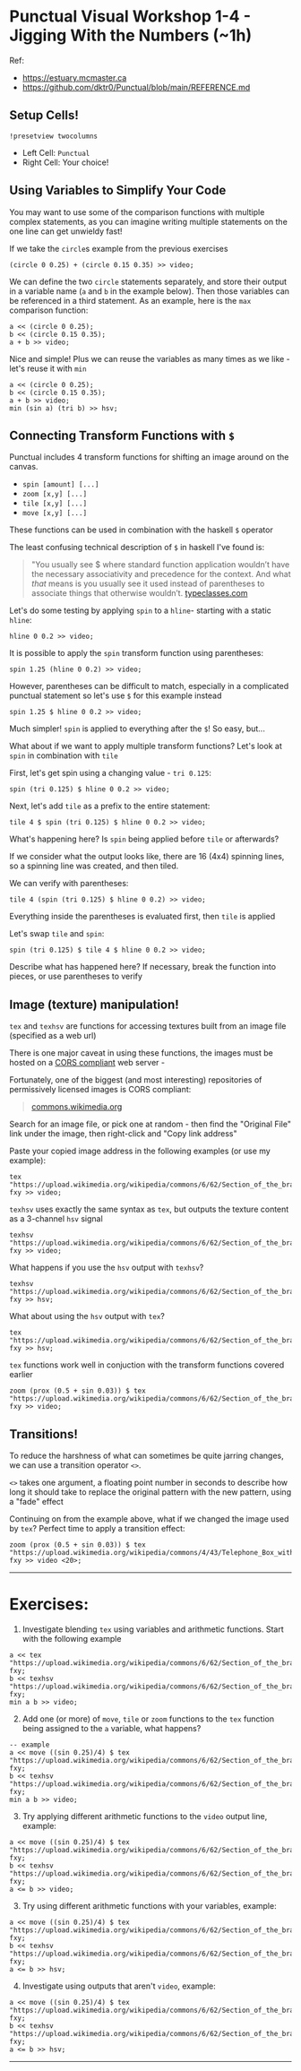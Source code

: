 # Punctual Visual Workshop 1-4 - Jigging With the Numbers (~1h)

Ref:
 - https://estuary.mcmaster.ca
 - https://github.com/dktr0/Punctual/blob/main/REFERENCE.md

## Setup Cells!

```
!presetview twocolumns
```

 - Left Cell: `Punctual`
 - Right Cell:  Your choice!

## Using Variables to Simplify Your Code

You may want to use some of the comparison functions with multiple complex statements, as you can imagine writing multiple statements on the one line can get unwieldy fast!

If we take the `circle`s example from the previous exercises

```
(circle 0 0.25) + (circle 0.15 0.35) >> video;
```

We can define the two `circle` statements separately, and store their output in a variable name (`a` and `b` in the example below). Then those variables can be referenced in a third statement. As an example, here is the `max` comparison function:

```
a << (circle 0 0.25);
b << (circle 0.15 0.35);
a + b >> video;
```
Nice and simple! Plus we can reuse the variables as many times as we like - let's reuse it with `min`
```
a << (circle 0 0.25);
b << (circle 0.15 0.35);
a + b >> video;
min (sin a) (tri b) >> hsv;
```

## Connecting Transform Functions with `$`

Punctual includes 4 transform functions for shifting an image around on the canvas. 
 - `spin [amount] [...]`
 - `zoom [x,y] [...]`
 - `tile [x,y] [...]`
 - `move [x,y] [...]`

These functions can be used in combination with the haskell `$` operator

The least confusing technical description of `$` in haskell I've found is:

> "You usually see $ where standard function application wouldn’t have the necessary associativity and precedence for the context. And what *that* means is you usually see it used instead of parentheses to associate things that otherwise wouldn’t.
> [typeclasses.com](https://typeclasses.com/featured/dollar)

Let's do some testing by applying `spin` to a `hline`- starting with a static `hline`:

```
hline 0 0.2 >> video;
```

It is possible to apply the `spin` transform function using parentheses:

```
spin 1.25 (hline 0 0.2) >> video;
```

However, parentheses can be difficult to match, especially in a complicated punctual statement so let's use `$` for this example instead

```
spin 1.25 $ hline 0 0.2 >> video;
```

Much simpler! `spin` is applied to everything after the `$`! So easy, but...

What about if we want to apply multiple transform functions? Let's look at `spin` in combination with `tile`

First, let's get spin using a changing value - `tri 0.125`:

```
spin (tri 0.125) $ hline 0 0.2 >> video;
```

Next, let's add `tile` as a prefix to the entire statement:

```
tile 4 $ spin (tri 0.125) $ hline 0 0.2 >> video;
```

What's happening here? Is `spin` being applied before `tile` or afterwards?

If we consider what the output looks like, there are 16 (4x4) spinning lines, so a spinning line was created, and then tiled.

We can verify with parentheses:

```
tile 4 (spin (tri 0.125) $ hline 0 0.2) >> video;
```

Everything inside the parentheses is evaluated first, then `tile` is applied

Let's swap `tile` and `spin`:

```
spin (tri 0.125) $ tile 4 $ hline 0 0.2 >> video;
```

Describe what has happened here? If necessary, break the function into pieces, or use parentheses to verify 


## Image (texture) manipulation!

`tex` and `texhsv` are functions for accessing textures built from an image file (specified as a web url)

There is one major caveat in using these functions, the images must be hosted on a [CORS compliant](https://developer.mozilla.org/en-US/docs/Web/HTTP/CORS) web server - 

Fortunately, one of the biggest (and most interesting) repositories of permissively licensed images is CORS compliant:

 > [commons.wikimedia.org](https://commons.wikimedia.org/wiki/Category:Images)

Search for an image file, or pick one at random - then find the "Original File" link under the image, then right-click and "Copy link address"

Paste your copied image address in the following examples (or use my example):

```
tex "https://upload.wikimedia.org/wikipedia/commons/6/62/Section_of_the_brain%2C_19th_century._Wellcome_L0000838.jpg" fxy >> video;
```

`texhsv` uses exactly the same syntax as `tex`, but outputs the texture content as a 3-channel `hsv` signal

```
texhsv "https://upload.wikimedia.org/wikipedia/commons/6/62/Section_of_the_brain%2C_19th_century._Wellcome_L0000838.jpg" fxy >> video;
```

What happens if you use the `hsv` output with `texhsv`?

```
texhsv "https://upload.wikimedia.org/wikipedia/commons/6/62/Section_of_the_brain%2C_19th_century._Wellcome_L0000838.jpg" fxy >> hsv;
```

What about using the `hsv` output with `tex`?

```
tex "https://upload.wikimedia.org/wikipedia/commons/6/62/Section_of_the_brain%2C_19th_century._Wellcome_L0000838.jpg" fxy >> hsv;
```

`tex` functions work well in conjuction with the transform functions covered earlier

```
zoom (prox (0.5 + sin 0.03)) $ tex "https://upload.wikimedia.org/wikipedia/commons/6/62/Section_of_the_brain%2C_19th_century._Wellcome_L0000838.jpg" fxy >> video;
```

## Transitions!

To reduce the harshness of what can sometimes be quite jarring changes, we can use a transition operator `<>`.

`<>` takes one argument, a floating point number in seconds to describe how long it should take to replace the original pattern with the new pattern, using a "fade" effect

Continuing on from the example above, what if we changed the image used by `tex`? Perfect time to apply a transition effect:

```
zoom (prox (0.5 + sin 0.03)) $ tex "https://upload.wikimedia.org/wikipedia/commons/4/43/Telephone_Box_with_a_View_%28geograph_2506046%29.jpg" fxy >> video <20>;
```

---

# Exercises:

1. Investigate blending `tex` using variables and arithmetic functions. Start with the following example
```
a << tex "https://upload.wikimedia.org/wikipedia/commons/6/62/Section_of_the_brain%2C_19th_century._Wellcome_L0000838.jpg" fxy;
b << texhsv "https://upload.wikimedia.org/wikipedia/commons/6/62/Section_of_the_brain%2C_19th_century._Wellcome_L0000838.jpg" fxy;
min a b >> video;
```

2. Add one (or more) of `move`, `tile` or `zoom` functions to the `tex` function being assigned to the `a` variable, what happens?
```
-- example
a << move ((sin 0.25)/4) $ tex "https://upload.wikimedia.org/wikipedia/commons/6/62/Section_of_the_brain%2C_19th_century._Wellcome_L0000838.jpg" fxy;
b << texhsv "https://upload.wikimedia.org/wikipedia/commons/6/62/Section_of_the_brain%2C_19th_century._Wellcome_L0000838.jpg" fxy;
min a b >> video;
```

3. Try applying different arithmetic functions to the `video` output line, example:
```
a << move ((sin 0.25)/4) $ tex "https://upload.wikimedia.org/wikipedia/commons/6/62/Section_of_the_brain%2C_19th_century._Wellcome_L0000838.jpg" fxy;
b << texhsv "https://upload.wikimedia.org/wikipedia/commons/6/62/Section_of_the_brain%2C_19th_century._Wellcome_L0000838.jpg" fxy;
a <= b >> video;
```

3. Try using different arithmetic functions with your variables, example:
```
a << move ((sin 0.25)/4) $ tex "https://upload.wikimedia.org/wikipedia/commons/6/62/Section_of_the_brain%2C_19th_century._Wellcome_L0000838.jpg" fxy;
b << texhsv "https://upload.wikimedia.org/wikipedia/commons/6/62/Section_of_the_brain%2C_19th_century._Wellcome_L0000838.jpg" fxy;
a <= b >> hsv;
```

4. Investigate using outputs that aren't `video`, example:
```
a << move ((sin 0.25)/4) $ tex "https://upload.wikimedia.org/wikipedia/commons/6/62/Section_of_the_brain%2C_19th_century._Wellcome_L0000838.jpg" fxy;
b << texhsv "https://upload.wikimedia.org/wikipedia/commons/6/62/Section_of_the_brain%2C_19th_century._Wellcome_L0000838.jpg" fxy;
a <= b >> hsv;
```

---
